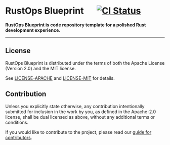 # RustOps Blueprint &emsp; [![CI Status]][actions]

[CI Status]:
  https://img.shields.io/github/checks-status/elasticdog/rustops-blueprint/main?label=CI&logo=github
[actions]:
  https://github.com/elasticdog/rustops-blueprint/actions?query=branch%3Amain

**RustOps Blueprint is code repository template for a polished Rust development
experience.**

---

## License

RustOps Blueprint is distributed under the terms of both the Apache License
(Version 2.0) and the MIT license.

See [LICENSE-APACHE](LICENSE-APACHE) and [LICENSE-MIT](LICENSE-MIT) for details.

## Contribution

Unless you explicitly state otherwise, any contribution intentionally submitted
for inclusion in the work by you, as defined in the Apache-2.0 license, shall be
dual licensed as above, without any additional terms or conditions.

If you would like to contribute to the project, please read our
[guide for contributors](CONTRIBUTING.md).

